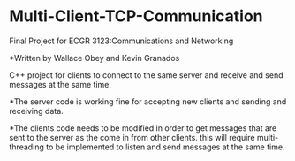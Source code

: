 # Multi-Client-TCP-Communication
Final Project for ECGR 3123:Communications and Networking

*Written by Wallace Obey and Kevin Granados

C++ project for clients to connect to the same server and receive and send messages at the same time.

*The server code is working fine for accepting new clients and sending and receiving data.

*The clients code needs to be modified in order to get messages that are sent to the server as the come in from other
clients. this will require multi-threading to be implemented to listen and send messages at the same time.
